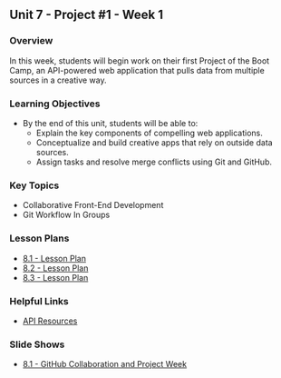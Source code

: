 ## Unit 7 - Project #1 - Week 1

### Overview

In this week, students will begin work on their first Project of the Boot Camp, an API-powered web application that pulls data from multiple sources in a creative way.

### Learning Objectives

* By the end of this unit, students will be able to:
  * Explain the key components of compelling web applications.
  * Conceptualize and build creative apps that rely on outside data sources.
  * Assign tasks and resolve merge conflicts using Git and GitHub.

### Key Topics

* Collaborative Front-End Development
* Git Workflow In Groups


### Lesson Plans

* [8.1 - Lesson Plan](01-Day/01-Day-LessonPlan.md)
* [8.2 - Lesson Plan](02-Day/02-Day-LessonPlan.md)
* [8.3 - Lesson Plan](03-Day/03-Day-LessonPlan.md)

### Helpful Links

* [API Resources](01-Day/Supplemental/API_Resources.docx)

### Slide Shows

* [8.1 - GitHub Collaboration and Project Week](https://docs.google.com/presentation/d/1zWh3vjCMYaRm71DSM-Amy0PL272Fa-a39IwDuIMMokY/edit?usp=sharing)
